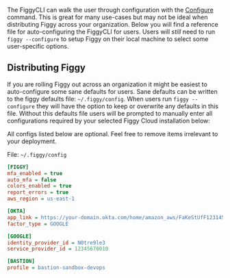 The FiggyCLI can walk the user through configuration with the [Configure](/commands/other/configure/) command.
This is great for many use-cases but may not be ideal when distributing Figgy across your organization. Below you will 
find a reference file for auto-configuring the FiggyCLI for users. Users will _still_ need to run `figgy --configure` to
setup Figgy on their local machine to select some user-specific options. 

## Distributing Figgy

If you are rolling Figgy out across an organization it might be easiest to auto-configure some sane defaults for users.
Sane defaults can be written to the figgy defaults file: `~/.figgy/config`. When users run `figgy --configure` they will
have the option to keep or overwrite any defaults in this file. Without this defaults file users will be prompted to
manually enter all configurations required by your selected Figgy Cloud installation below:

All configs listed below are optional. Feel free to remove items irrelevant to your deployment.

File: `~/.figgy/config` 
```ini
[FIGGY]
mfa_enabled = true
auto_mfa = false
colors_enabled = true
report_errors = true
aws_region = us-east-1

[OKTA]
app_link = https://your-domain.okta.com/home/amazon_aws/FaKeStUfF123145faf11zf/123
factor_type = GOOGLE

[GOOGLE]
identity_provider_id = N0tre9le3
service_provider_id = 12345678010

[BASTION]
profile = bastion-sandbox-devops
```